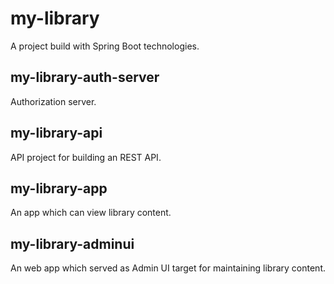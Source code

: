 # my-library

A project build with Spring Boot technologies.

## my-library-auth-server

Authorization server.

## my-library-api

API project for building an REST API.

## my-library-app

An app which can view library content.


## my-library-adminui

An web app which served as Admin UI target for maintaining library content.
